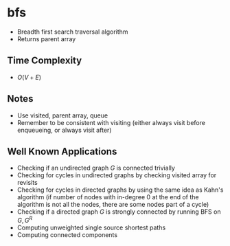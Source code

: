 # bfs

-   Breadth first search traversal algorithm
-   Returns parent array

## Time Complexity

-   $O(V+E)$

## Notes

-   Use visited, parent array, queue
-   Remember to be consistent with visiting (either always visit before enqueueing, or always visit after)

## Well Known Applications

-   Checking if an undirected graph $G$ is connected trivially
-   Checking for cycles in undirected graphs by checking visited array for revisits
-   Checking for cycles in directed graphs by using the same idea as Kahn's algorithm (if number of nodes with in-degree 0 at the end of the algorithm is not all the nodes, there are some nodes part of a cycle)
-   Checking if a directed graph $G$ is strongly connected by running BFS on $G, G^R$
-   Computing unweighted single source shortest paths
-   Computing connected components
